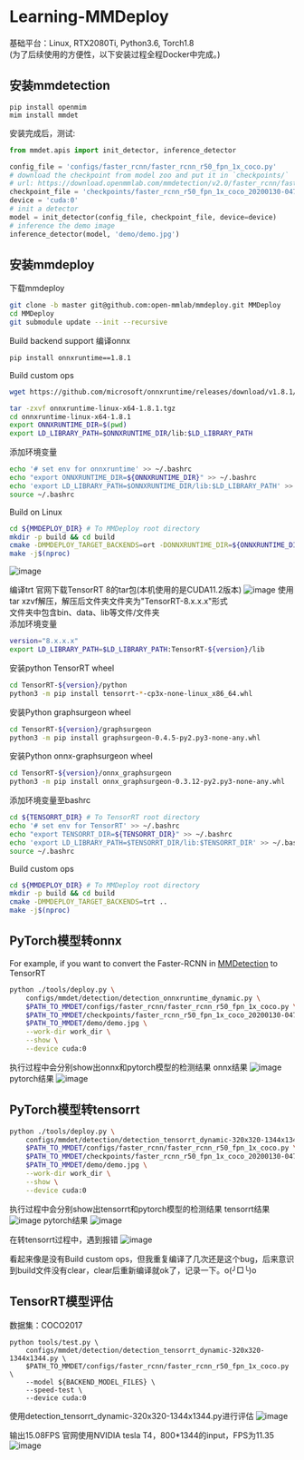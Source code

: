 # Learning-MMDeploy
基础平台：Linux, RTX2080Ti, Python3.6, Torch1.8  
(为了后续使用的方便性，以下安装过程全程Docker中完成。)  
## 安装mmdetection

```shell
pip install openmim
mim install mmdet
```
安装完成后，测试:  
```python
from mmdet.apis import init_detector, inference_detector

config_file = 'configs/faster_rcnn/faster_rcnn_r50_fpn_1x_coco.py'
# download the checkpoint from model zoo and put it in `checkpoints/`
# url: https://download.openmmlab.com/mmdetection/v2.0/faster_rcnn/faster_rcnn_r50_fpn_1x_coco/faster_rcnn_r50_fpn_1x_coco_20200130-047c8118.pth
checkpoint_file = 'checkpoints/faster_rcnn_r50_fpn_1x_coco_20200130-047c8118.pth'
device = 'cuda:0'
# init a detector
model = init_detector(config_file, checkpoint_file, device=device)
# inference the demo image
inference_detector(model, 'demo/demo.jpg')
```

## 安装mmdeploy

下载mmdeploy  
```bash
git clone -b master git@github.com:open-mmlab/mmdeploy.git MMDeploy
cd MMDeploy
git submodule update --init --recursive
```
Build backend support
编译onnx
```bash
pip install onnxruntime==1.8.1
```
Build custom ops
```bash
wget https://github.com/microsoft/onnxruntime/releases/download/v1.8.1/onnxruntime-linux-x64-1.8.1.tgz

tar -zxvf onnxruntime-linux-x64-1.8.1.tgz
cd onnxruntime-linux-x64-1.8.1
export ONNXRUNTIME_DIR=$(pwd)
export LD_LIBRARY_PATH=$ONNXRUNTIME_DIR/lib:$LD_LIBRARY_PATH
```
添加环境变量
```bash
echo '# set env for onnxruntime' >> ~/.bashrc
echo "export ONNXRUNTIME_DIR=${ONNXRUNTIME_DIR}" >> ~/.bashrc
echo 'export LD_LIBRARY_PATH=$ONNXRUNTIME_DIR/lib:$LD_LIBRARY_PATH' >> ~/.bashrc
source ~/.bashrc
```
Build on Linux

```bash
cd ${MMDEPLOY_DIR} # To MMDeploy root directory
mkdir -p build && cd build
cmake -DMMDEPLOY_TARGET_BACKENDS=ort -DONNXRUNTIME_DIR=${ONNXRUNTIME_DIR} ..
make -j$(nproc)
```
![image](./operateimg/9.png)

编译trt
官网下载TensorRT 8的tar包(本机使用的是CUDA11.2版本)
![image](./operateimg/1.png)
使用tar xzvf解压，解压后文件夹文件夹为"TensorRT-8.x.x.x"形式    
文件夹中包含bin、data、lib等文件/文件夹  
添加环境变量
```bash
version="8.x.x.x"
export LD_LIBRARY_PATH=$LD_LIBRARY_PATH:TensorRT-${version}/lib
```
安装python TensorRT wheel
```bash
cd TensorRT-${version}/python
python3 -m pip install tensorrt-*-cp3x-none-linux_x86_64.whl
```
安装Python graphsurgeon wheel  
```bash
cd TensorRT-${version}/graphsurgeon
python3 -m pip install graphsurgeon-0.4.5-py2.py3-none-any.whl
```
安装Python onnx-graphsurgeon wheel
```bash
cd TensorRT-${version}/onnx_graphsurgeon
python3 -m pip install onnx_graphsurgeon-0.3.12-py2.py3-none-any.whl
```
添加环境变量至bashrc
```bash
cd ${TENSORRT_DIR} # To TensorRT root directory
echo '# set env for TensorRT' >> ~/.bashrc
echo "export TENSORRT_DIR=${TENSORRT_DIR}" >> ~/.bashrc
echo 'export LD_LIBRARY_PATH=$TENSORRT_DIR/lib:$TENSORRT_DIR' >> ~/.bashrc
source ~/.bashrc
```
Build custom ops
```bash
cd ${MMDEPLOY_DIR} # To MMDeploy root directory
mkdir -p build && cd build
cmake -DMMDEPLOY_TARGET_BACKENDS=trt ..
make -j$(nproc)
```

## PyTorch模型转onnx
For example, if you want to convert the Faster-RCNN in [MMDetection](https://github.com/open-mmlab/mmdetection) to TensorRT
```bash
python ./tools/deploy.py \
    configs/mmdet/detection/detection_onnxruntime_dynamic.py \
    $PATH_TO_MMDET/configs/faster_rcnn/faster_rcnn_r50_fpn_1x_coco.py \
    $PATH_TO_MMDET/checkpoints/faster_rcnn_r50_fpn_1x_coco_20200130-047c8118.pth \
    $PATH_TO_MMDET/demo/demo.jpg \
    --work-dir work_dir \
    --show \
    --device cuda:0
```
执行过程中会分别show出onnx和pytorch模型的检测结果
onnx结果
![image](./operateimg/2.png)
pytorch结果
![image](./operateimg/3.png)



## PyTorch模型转tensorrt
```bash
python ./tools/deploy.py \
    configs/mmdet/detection/detection_tensorrt_dynamic-320x320-1344x1344.py \
    $PATH_TO_MMDET/configs/faster_rcnn/faster_rcnn_r50_fpn_1x_coco.py \
    $PATH_TO_MMDET/checkpoints/faster_rcnn_r50_fpn_1x_coco_20200130-047c8118.pth \
    $PATH_TO_MMDET/demo/demo.jpg \
    --work-dir work_dir \
    --show \
    --device cuda:0
```
执行过程中会分别show出tensorrt和pytorch模型的检测结果
tensorrt结果
![image](./operateimg/4.png) 
pytorch结果
![image](./operateimg/5.png)

在转tensorrt过程中，遇到报错
![image](./operateimg/6.png)

看起来像是没有Build custom ops，但我重复编译了几次还是这个bug，后来意识到build文件没有clear，clear后重新编译就ok了，记录一下。o(╯□╰)o



## TensorRT模型评估
数据集：COCO2017
```shell
python tools/test.py \
    configs/mmdet/detection/detection_tensorrt_dynamic-320x320-1344x1344.py \
    $PATH_TO_MMDET/configs/faster_rcnn/faster_rcnn_r50_fpn_1x_coco.py \
    --model ${BACKEND_MODEL_FILES} \
    --speed-test \
    --device cuda:0
```
使用detection_tensorrt_dynamic-320x320-1344x1344.py进行评估
![image](./operateimg/10.png)

输出15.08FPS
官网使用NVIDIA tesla T4，800*1344的input，FPS为11.35
![image](./operateimg/11.png)

